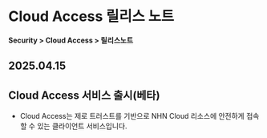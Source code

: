 # Cloud Access 릴리스 노트

**Security > Cloud Access > 릴리스노트**

## 2025.04.15

## Cloud Access 서비스 출시(베타)
* Cloud Access는 제로 트러스트를 기반으로 NHN Cloud 리소스에 안전하게 접속할 수 있는 클라이언트 서비스입니다.
